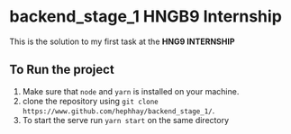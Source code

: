 # backend_stage_1 HNGB9 Internship

This is the solution to my first task at the **HNG9 INTERNSHIP**

## To Run the project
1. Make sure that `node` and `yarn` is installed on your machine.
2. clone the repository using `git clone https://www.github.com/hephhay/backend_stage_1/`.
3. To start the serve run `yarn start` on the same directory
